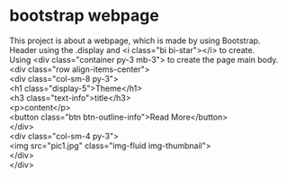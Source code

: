 # bootstrap webpage
This project is about a webpage, which is made by using Bootstrap.<br>
Header using the .display and &lt;i class="bi bi-star"&gt;&lt;/i&gt; to create.<br>
Using &lt;div class="container py-3 mb-3"&gt; to create the page main body.<br>
&lt;div class="row align-items-center"&gt;<br>
            &lt;div class="col-sm-8 py-3"&gt;<br>
                &lt;h1 class="display-5"&gt;Theme&lt;/h1&gt;<br>
                &lt;h3 class="text-info"&gt;title&lt;/h3&gt;<br>
                &lt;p&gt;content&lt;/p&gt;<br>
                &lt;button class="btn btn-outline-info"&gt;Read More&lt;/button&gt;<br>
            &lt;/div&gt;<br>
            &lt;div class="col-sm-4 py-3"&gt;<br>
                &lt;img src="pic1.jpg" class="img-fluid img-thumbnail"&gt;<br>
            &lt;/div&gt;<br>
        &lt;/div&gt;<br>
